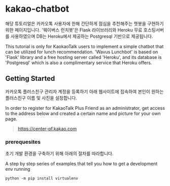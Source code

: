 # kakao-chatbot

해당 튜토리얼은 카카오톡 사용자에 한해 간단하게 점심을 추천해주는 챗봇을 구현하기 위한 페이지입니다. '웨이버스 런치봇'은 Flask 라이브러리와 Heroku 무료 호스팅서버를 사용하였으며 DB는 Heroku에서 제공하는 Postgresql 기반으로 제공됩니다.

This tutorial is only for KaokaoTalk users to implement a simple chatbot that can be utilized for lunch recommendation. 'Wavus Lunchbot' is based on 'Flask' library and a free hosting server called 'Heroku', and its database is 'Postgresql' which is also a complimentary service that Heroku offers.  

## Getting Started
카카오톡 플러스친구 관리자 계정을 등록하기 아래 웹사이트에 접속하여 본인이 원하는 플러스친구 이름 및 사진을 설정합니다.

In order to register for KakaoTalk Plus Friend as an administrator, get access to the address below and created a certain name and picture for your own page. 
> https://center-pf.kakao.com

### prerequesites
초기 개발 환경을 구축하기 위해 아래의 절차를 따라합니다.

A step by step series of examples that tell you how to get a development env running

```
python -m pip install virtualenv
```

